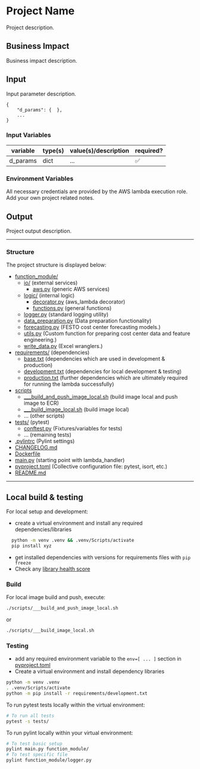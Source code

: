 # Project Name

Project description. 

## Business Impact

Business impact description.


## Input

Input parameter description.
```
{
    "d_params": {  },
    ...
}
```

### Input Variables

| variable | type(s) | value(s)/description | required? |
| ----- | ----- | ----- | ----- |
| d_params | dict | ... | :white_check_mark: |

### Environment Variables
 
All necessary credentials are provided by the AWS lambda execution role. Add your own project related notes.

## Output

Project output description.

---

### Structure

The project structure is displayed below:

- [function_module/](/function_module/)
  - [io/](/function_module/io/) (external services)
    - [aws.py](/function_module/io/aws.py) (generic AWS services)
  - [logic/](/function_module/logic/) (internal logic)
    - [decorator.py](/function_module/logic/decorator.py) (aws_lambda decorator)
    - [functions.py](/function_module/logic/functions.py) (general functions)
  - [logger.py](/function_module/logger.py) (standard logging utility)
  - [data_preparation.py](/function_module/data_preparation.py) (Data preparation functionality)
  - [forecasting.py](/function_module/forecasting.py) (FESTO cost center forecasting models.)
  - [utils.py](/function_module/utils.py) (Custom function for preparing cost center data and feature engineering.)
  - [write_data.py](/function_module/write_data.py) (Excel wranglers.)
- [requirements/](/requirements/) (dependencies)
  - [base.txt](/requirements/base.txt) (dependencies which are used in development & production)
  - [development.txt](/requirements/development.txt) (dependencies for local development & testing)
  - [production.txt](/requirements/production.txt) (further dependencies which are ultimately required for running the lambda successfully)
- [scripts](/scripts/)
  - [\_\_\_build_and_push_image_local.sh](/___build_and_push_image_local.sh) (build image local and push image to ECR)
  - [\_\_\_build_image_local.sh](/___build_image_local.sh) (build image local)
  - ... (other scripts)
- [tests/](/tests/) (pytest)
  - [conftest.py](/tests/conftest.py) (Fixtures/variables for tests)
  - ... (remaining tests)
- [.pylintrc](/.pylintrc) (Pylint settings)
- [CHANGELOG.md](/CHANGELOG.md)
- [Dockerfile](/Dockerfile)
- [main.py](/main.py) (starting point with lambda_handler)
- [pyproject.toml](/pyproject.toml) (Collective configuration file: pytest, isort, etc.)
- [README.md](/README.md)

---

## Local build & testing

For local setup and development:

- create a virtual environment and install any required dependencies/libraries

```sh
  python -m venv .venv && .venv/Scripts/activate
  pip install xyz
```

- get installed dependencies with versions for requirements files with `pip freeze`
- Check any [library health score](https://snyk.io/advisor/python)

### Build

For local image build and push, execute:

```sh
./scripts/___build_and_push_image_local.sh
```

or

```sh
./scripts/___build_image_local.sh
```

### Testing

- add any required environment variable to the `env=[ ... ]` section in [pyproject.toml](/pyproject.toml)
- Create a virtual environment and install dependency libraries

```sh
python -m venv .venv
. .venv/Scripts/activate
python -m pip install -r requirements/development.txt
```

To run pytest tests locally within the virtual environment:

```sh
# To run all tests
pytest -s tests/
```

To run pylint locally within your virtual environment:

```sh
# To test basic setup
pylint main.py function_module/
# To test specific file
pylint function_module/logger.py
```